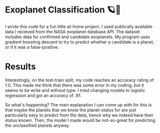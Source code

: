 # Exoplanet Classification 🪐🔭
I wrote this code for a fun little at-home project. I used publically available data I recieved from the NASA exoplanet database API. The dataset includes data for confirmed and candidate exoplanets. My program uses gradient boosting descent to try to predict whether a candidate is a planet, or if it was a false-positive. 

# Results
Interestingly, on the test-train split, my code reaches an accuracy rating of 1.0. This made me think that there was some error in my coding, but it seems to be write and without type. I tried changing models to logistic regression and got an accuracy of .91.

So what's happening? The main explanation I can come up with for this is that maybe the planets that we know the planet-status for are just particularly easy to predict from the data, hence why we indeed have their status known. Then, the model I made would be not-so-great for predicting the unclassified planets anyway. 
 

